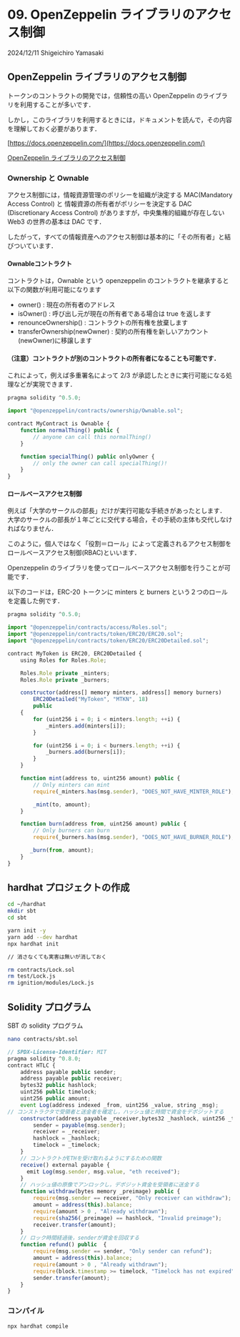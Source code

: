# 09. OpenZeppelin ライブラリのアクセス制御

2024/12/11
Shigeichiro Yamasaki


## OpenZeppelin ライブラリのアクセス制御

トークンのコントラクトの開発では，信頼性の高い OpenZeppelin のライブラリを利用することが多いです．

しかし，このライブラリを利用するときには，ドキュメントを読んで，その内容を理解しておく必要があります．

[https://docs.openzeppelin.com/](https://docs.openzeppelin.com/)

[OpenZeppelin ライブラリのアクセス制御](https://docs.openzeppelin.com/contracts/2.x/access-control)

### Ownership と Ownable

アクセス制御には，情報資源管理のポリシーを組織が決定する MAC(Mandatory Access Control) と 情報資源の所有者がポリシーを決定する DAC (Discretionary Access Control) がありますが，中央集権的組織が存在しない Web3 の世界の基本は DAC です．

したがって，すべての情報資産へのアクセス制御は基本的に「その所有者」と結びついています．

####  Ownableコントラクト

コントラクトは，Ownable という openzeppelin のコントラクトを継承すると以下の関数が利用可能になります

* owner() : 現在の所有者のアドレス
* isOwner() : 呼び出し元が現在の所有者である場合は true を返します
* renounceOwnership() : コントラクトの所有権を放棄します
* transferOwnership(newOwner) : 契約の所有権を新しいアカウント(newOwner)に移譲します

#### （注意）コントラクトが別のコントラクトの所有者になることも可能です．

これによって，例えば多重署名によって 2/3 が承認したときに実行可能になる処理などが実現できます．

```js
pragma solidity ^0.5.0;

import "@openzeppelin/contracts/ownership/Ownable.sol";

contract MyContract is Ownable {
    function normalThing() public {
        // anyone can call this normalThing()
    }

    function specialThing() public onlyOwner {
        // only the owner can call specialThing()!
    }
}
```

#### ロールベースアクセス制御

例えば「大学のサークルの部長」だけが実行可能な手続きがあったとします．
大学のサークルの部長が１年ごとに交代する場合，その手続の主体も交代しなければなりません．

このように，個人ではなく「役割＝ロール」によって定義されるアクセス制御をロールベースアクセス制御(RBAC)といいます．

Openzeppelin のライブラリを使ってロールベースアクセス制御を行うことが可能です．

以下のコードは，ERC-20 トークンに minters と burners という２つのロールを定義した例です．

```js
pragma solidity ^0.5.0;

import "@openzeppelin/contracts/access/Roles.sol";
import "@openzeppelin/contracts/token/ERC20/ERC20.sol";
import "@openzeppelin/contracts/token/ERC20/ERC20Detailed.sol";

contract MyToken is ERC20, ERC20Detailed {
    using Roles for Roles.Role;

    Roles.Role private _minters;
    Roles.Role private _burners;

    constructor(address[] memory minters, address[] memory burners)
        ERC20Detailed("MyToken", "MTKN", 18)
        public
    {
        for (uint256 i = 0; i < minters.length; ++i) {
            _minters.add(minters[i]);
        }

        for (uint256 i = 0; i < burners.length; ++i) {
            _burners.add(burners[i]);
        }
    }

    function mint(address to, uint256 amount) public {
        // Only minters can mint
        require(_minters.has(msg.sender), "DOES_NOT_HAVE_MINTER_ROLE");

        _mint(to, amount);
    }

    function burn(address from, uint256 amount) public {
        // Only burners can burn
        require(_burners.has(msg.sender), "DOES_NOT_HAVE_BURNER_ROLE");

       _burn(from, amount);
    }
}
```





## hardhat プロジェクトの作成

```bash
cd ~/hardhat
mkdir sbt
cd sbt
```

```bash
yarn init -y
yarn add --dev hardhat
npx hardhat init

// 消さなくても実害は無いが消しておく

rm contracts/Lock.sol
rm test/Lock.js
rm ignition/modules/Lock.js
```

## Solidity プログラム

SBT の solidity プログラム

```bash
nano contracts/sbt.sol
```

```js
// SPDX-License-Identifier: MIT
pragma solidity ^0.8.0;
contract HTLC {
    address payable public sender;
    address payable public receiver;
    bytes32 public hashlock;
    uint256 public timelock;
    uint256 public amount;
    event Log(address indexed _from, uint256 _value, string _msg);
// コンストラクタで受領者と送金者を確定し，ハッシュ値と時間で資金をデポジットする
    constructor(address payable _receiver,bytes32 _hashlock, uint256 _timelock) payable {
        sender = payable(msg.sender);
        receiver = _receiver;
        hashlock = _hashlock;
        timelock = _timelock;
    }
    // コントラクトがETHを受け取れるようにするための関数
    receive() external payable {
      emit Log(msg.sender, msg.value, "eth received");
    }
    // ハッシュ値の原像でアンロックし，デポジット資金を受領者に送金する
    function withdraw(bytes memory _preimage) public {
        require(msg.sender == receiver, "Only receiver can withdraw");
        amount = address(this).balance;
        require(amount > 0 , "Already withdrawn");
        require(sha256(_preimage) == hashlock, "Invalid preimage");
        receiver.transfer(amount);
    }
    // ロック時間経過後，senderが資金を回収する
    function refund() public  {
        require(msg.sender == sender, "Only sender can refund");
        amount = address(this).balance;
        require(amount > 0 , "Already withdrawn");
        require(block.timestamp >= timelock, "Timelock has not expired");
        sender.transfer(amount);
    }
}
```

###  コンパイル

```bash
npx hardhat compile
```

